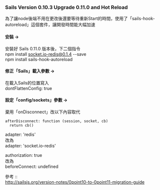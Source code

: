 ### Sails Version 0.10.3 Upgrade 0.11.0 and Hot Reload
為了讓node後端不用在更改後還要等待重新Start的時間，使用了「sails-hook-autoreload」這個套件，讓開發時間能大幅加速
  
#### 安裝 -> 
安裝好 Sails 0.11.0 版本後，下二個指令   
npm install socket.io-redis@0.1.4 --save   
npm install sails-hook-autoreload  

#### 修正「Sails」載入參數 -> 
在載入Sails的位置寫入  
dontFlattenConfig: true

#### 設定「config/sockets」參數 -> 
棄用「onDisconnect」改以下內容取代
  
``` node
afterDisconnect: function (session, socket, cb) 
  return cb()
```
  
adapter: 'redis'  
改為  
adapter: 'socket.io-redis'  
  
authorization: true  
改為  
beforeConnect: undefined  
  
參考 ::   
http://sailsjs.org/version-notes/0point10-to-0point11-migration-guide
